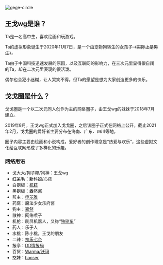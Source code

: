 ![gege-circle](https://user-images.githubusercontent.com/69033087/109669965-97b96380-7bad-11eb-8c6a-6c09c968654f.jpg)

## 王戈wg是谁？
Ta是一名高中生，喜欢绘画和玩游戏。

Ta的虚拟形象诞生于2020年11月7日，是一个由宠物狗转生的女孩子<s>（实际上是男生）</s>。

Ta由于中国科技迅速发展的原因，以及互联网的影响力，在三次元里显得很自闭的Ta，却在二次元里表现的很活泼。

偶尔也会犯小迷糊，让人哭笑不得，但Ta的愿望是想为大家创造更多的快乐。

## 戈戈圈是什么？
戈戈圈是一个以二次元同人创作为主的网络圈子，由王戈wg的妹妹于2018年7月建立。

2019年8月，王戈wg正式加入戈戈圈，之后该圈子正式在网络上公开。截止2021年2月，戈戈圈的爱好者主要分布在海南、广东、四川等地。

圈子内容主要由绘画和小说构成，爱好者的创作理念是“热爱与欢乐”，这些虚拟文化给互联网形成了多样化的乐趣。

### 网络用语
* 戈大大/狗子椰/狗神：王戈wg
* 红呆毛：[新科娘/心萪](https://zh.moegirl.org.cn/新科娘)
* 白钢板：[机萪](https://zh.moegirl.org.cn/机萪)
* 黑钢板：盎然酱
* 煎主：[申䒕雅](https://zh.moegirl.org.cn/申䒕雅)
* 药腐：魔法少女乐府酱
*  狗主：[嘉然](https://zh.moegirl.org.cn/嘉然)
* 散神：网络喷子
* 机枪：刷屏机器人，又称“[独轮车](https://zh.moegirl.org.cn/独轮车)”
* 药人：乐子人
* 水桃：陈小桃，王戈的朋友
* 二辣：[神乐七奈](https://zh.moegirl.org.cn/神乐七奈)
* 报亭：[DD情报局](https://zh.moegirl.org.cn/DD情报局)
* 百货：[Warma/沃玛](https://zh.moegirl.org.cn/Warma)
* 憨妹：[hanser](https://zh.moegirl.org.cn/hanser)

